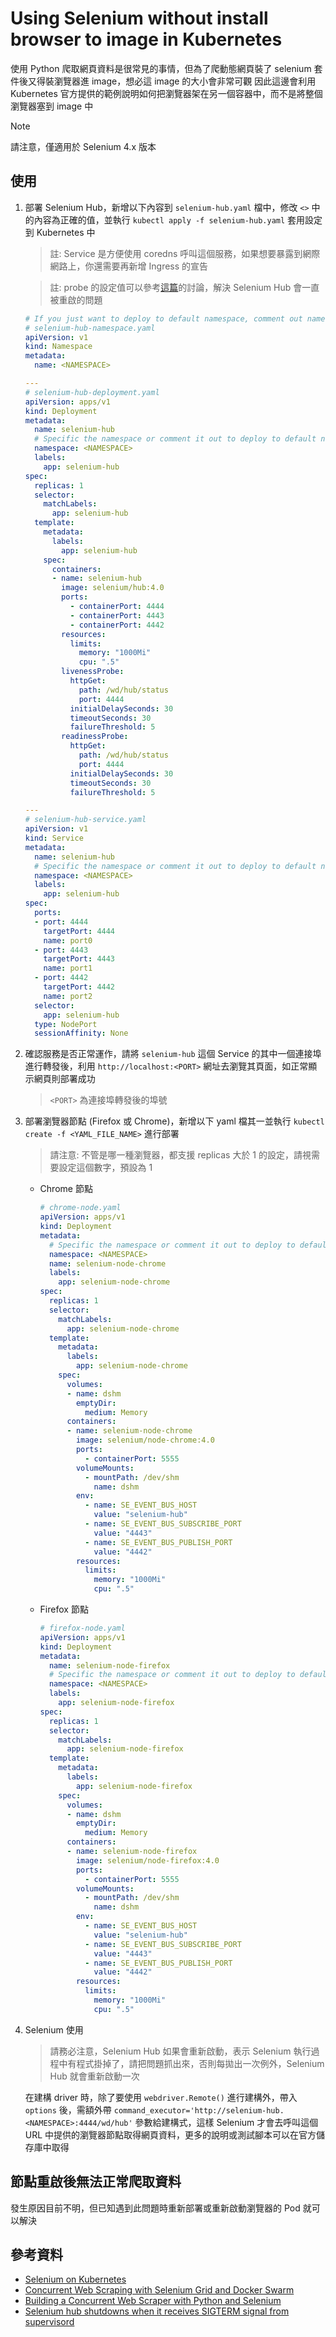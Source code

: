 # Using Selenium without install browser to image in Kubernetes

使用 Python 爬取網頁資料是很常見的事情，但為了爬動態網頁裝了 selenium 套件後又得裝瀏覽器進 image，想必這 image 的大小會非常可觀
因此這邊會利用 Kubernetes 官方提供的範例說明如何把瀏覽器架在另一個容器中，而不是將整個瀏覽器塞到 image 中

> [!NOTE]
> 請注意，僅適用於 Selenium 4.x 版本

## 使用

1. 部署 Selenium Hub，新增以下內容到 `selenium-hub.yaml` 檔中，修改 `<>` 中的內容為正確的值，並執行 `kubectl apply -f selenium-hub.yaml` 套用設定到 Kubernetes 中

    > 註: Service 是方便使用 coredns 呼叫這個服務，如果想要暴露到網際網路上，你還需要再新增 Ingress 的宣告

    > 註: probe 的設定值可以參考[這篇](https://groups.google.com/g/selenium-users/c/vL7hjGyYRU4)的討論，解決 Selenium Hub 會一直被重啟的問題

    ```yaml
    # If you just want to deploy to default namespace, comment out namespace block.
    # selenium-hub-namespace.yaml
    apiVersion: v1
    kind: Namespace
    metadata:
      name: <NAMESPACE>

    ---
    # selenium-hub-deployment.yaml
    apiVersion: apps/v1
    kind: Deployment
    metadata:
      name: selenium-hub
      # Specific the namespace or comment it out to deploy to default namespace
      namespace: <NAMESPACE>
      labels:
        app: selenium-hub
    spec:
      replicas: 1
      selector:
        matchLabels:
          app: selenium-hub
      template:
        metadata:
          labels:
            app: selenium-hub
        spec:
          containers:
          - name: selenium-hub
            image: selenium/hub:4.0
            ports:
              - containerPort: 4444
              - containerPort: 4443
              - containerPort: 4442
            resources:
              limits:
                memory: "1000Mi"
                cpu: ".5"
            livenessProbe:
              httpGet:
                path: /wd/hub/status
                port: 4444
              initialDelaySeconds: 30
              timeoutSeconds: 30
              failureThreshold: 5
            readinessProbe:
              httpGet:
                path: /wd/hub/status
                port: 4444
              initialDelaySeconds: 30
              timeoutSeconds: 30
              failureThreshold: 5

    ---
    # selenium-hub-service.yaml
    apiVersion: v1
    kind: Service
    metadata:
      name: selenium-hub
      # Specific the namespace or comment it out to deploy to default namespace
      namespace: <NAMESPACE>
      labels:
        app: selenium-hub
    spec:
      ports:
      - port: 4444
        targetPort: 4444
        name: port0
      - port: 4443
        targetPort: 4443
        name: port1
      - port: 4442
        targetPort: 4442
        name: port2
      selector:
        app: selenium-hub
      type: NodePort
      sessionAffinity: None

    ```

2. 確認服務是否正常運作，請將 `selenium-hub` 這個 Service 的其中一個連接埠進行轉發後，利用 `http://localhost:<PORT>` 網址去瀏覽其頁面，如正常顯示網頁則部署成功
    > `<PORT>` 為連接埠轉發後的埠號
3. 部署瀏覽器節點 (Firefox 或 Chrome)，新增以下 yaml 檔其一並執行 `kubectl create -f <YAML_FILE_NAME>` 進行部署

    > 請注意: 不管是哪一種瀏覽器，都支援 replicas 大於 1 的設定，請視需要設定這個數字，預設為 1

    - Chrome 節點

      ```yaml
      # chrome-node.yaml
      apiVersion: apps/v1
      kind: Deployment
      metadata:
        # Specific the namespace or comment it out to deploy to default namespace
        namespace: <NAMESPACE>
        name: selenium-node-chrome
        labels:
          app: selenium-node-chrome
      spec:
        replicas: 1
        selector:
          matchLabels:
            app: selenium-node-chrome
        template:
          metadata:
            labels:
              app: selenium-node-chrome
          spec:
            volumes:
            - name: dshm
              emptyDir:
                medium: Memory
            containers:
            - name: selenium-node-chrome
              image: selenium/node-chrome:4.0
              ports:
                - containerPort: 5555
              volumeMounts:
                - mountPath: /dev/shm
                  name: dshm
              env:
                - name: SE_EVENT_BUS_HOST
                  value: "selenium-hub"
                - name: SE_EVENT_BUS_SUBSCRIBE_PORT
                  value: "4443"
                - name: SE_EVENT_BUS_PUBLISH_PORT
                  value: "4442"
              resources:
                limits:
                  memory: "1000Mi"
                  cpu: ".5"
      ```

    - Firefox 節點

      ```yaml
      # firefox-node.yaml
      apiVersion: apps/v1
      kind: Deployment
      metadata:
        name: selenium-node-firefox
        # Specific the namespace or comment it out to deploy to default namespace
        namespace: <NAMESPACE>
        labels:
          app: selenium-node-firefox
      spec:
        replicas: 1
        selector:
          matchLabels:
            app: selenium-node-firefox
        template:
          metadata:
            labels:
              app: selenium-node-firefox
          spec:
            volumes:
            - name: dshm
              emptyDir:
                medium: Memory
            containers:
            - name: selenium-node-firefox
              image: selenium/node-firefox:4.0
              ports:
                - containerPort: 5555
              volumeMounts:
                - mountPath: /dev/shm
                  name: dshm
              env:
                - name: SE_EVENT_BUS_HOST
                  value: "selenium-hub"
                - name: SE_EVENT_BUS_SUBSCRIBE_PORT
                  value: "4443"
                - name: SE_EVENT_BUS_PUBLISH_PORT
                  value: "4442"
              resources:
                limits:
                  memory: "1000Mi"
                  cpu: ".5"
      ```

4. Selenium 使用

    > 請務必注意，Selenium Hub 如果會重新啟動，表示 Selenium 執行過程中有程式掛掉了，請把問題抓出來，否則每拋出一次例外，Selenium Hub 就會重新啟動一次

    在建構 driver 時，除了要使用 `webdriver.Remote()` 進行建構外，帶入 `options` 後，需額外帶 `command_executor='http://selenium-hub.<NAMESPACE>:4444/wd/hub'` 參數給建構式，這樣 Selenium 才會去呼叫這個 URL 中提供的瀏覽器節點取得網頁資料，更多的說明或測試腳本可以在官方儲存庫中取得

## 節點重啟後無法正常爬取資料

發生原因目前不明，但已知遇到此問題時重新部署或重新啟動瀏覽器的 Pod 就可以解決

## 參考資料

- [Selenium on Kubernetes](https://github.com/kubernetes/examples/tree/master/staging/selenium)
- [Concurrent Web Scraping with Selenium Grid and Docker Swarm](https://testdriven.io/blog/concurrent-web-scraping-with-selenium-grid-and-docker-swarm/)
- [Building a Concurrent Web Scraper with Python and Selenium](https://testdriven.io/blog/building-a-concurrent-web-scraper-with-python-and-selenium/)
- [Selenium hub shutdowns when it receives SIGTERM signal from supervisord](https://groups.google.com/g/selenium-users/c/vL7hjGyYRU4)
